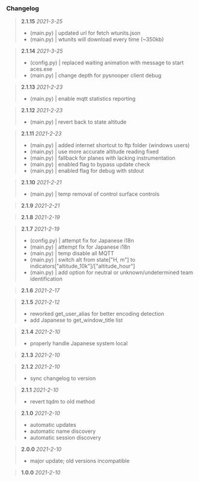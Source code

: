 ### Changelog

> **2.1.15**  *2021-3-25*
> - (main.py) | updated url for fetch wtunits.json
> - (main.py) | wtunits will download every time (~350kb)

> **2.1.14**  *2021-3-25*
> - (config.py) | replaced waiting animation with message to start aces.exe
> - (main.py) | change depth for pysnooper client debug

> **2.1.13**  *2021-2-23*
> - (main.py) | enable mqtt statistics reporting

> **2.1.12**  *2021-2-23*
> - (main.py) | revert back to state altitude

> **2.1.11**  *2021-2-23*
> - (main.py) | added internet shortcut to ftp folder (windows users)
> - (main.py) | use more accurate altitude reading fixed
> - (main.py) | fallback for planes with lacking instrumentation
> - (main.py) | enabled flag to bypass update check
> - (main.py) | enabled flag for debug with stdout

> **2.1.10**  *2021-2-21*
> - (main.py) | temp removal of control surface controls

> **2.1.9**  *2021-2-21*

> **2.1.8**  *2021-2-19*

> **2.1.7**  *2021-2-19*
> - (config.py) | attempt fix for Japanese i18n
> - (main.py) | attempt fix for Japanese i18n
> - (main.py) | temp disable all MQTT
> - (main.py) | switch alt from state["H, m"] to indicators["altitude_10k"]/["altitude_hour"]
> - (main.py) | add option for neutral or unknown/undetermined team identification

> **2.1.6**  *2021-2-17*

> **2.1.5**  *2021-2-12*
> - reworked get_user_alias for better encoding detection
> - add Japanese to get_window_title list

> **2.1.4**  *2021-2-10*
> - properly handle Japanese system local

> **2.1.3**  *2021-2-10*

> **2.1.2**  *2021-2-10*
> - sync changelog to version

> **2.1.1**  *2021-2-10*
> - revert tqdm to old method

> **2.1.0**  *2021-2-10*
> - automatic updates
> - automatic name discovery
> - automatic session discovery

> **2.0.0**  *2021-2-10*
> - major update; old versions incompatible

> **1.0.0**  *2021-2-10*
